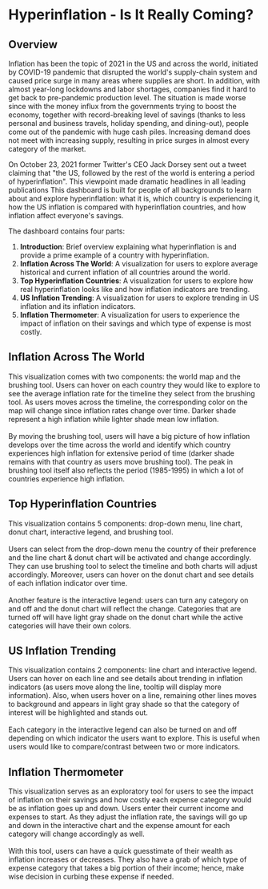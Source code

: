 <h1> Hyperinflation - Is It Really Coming?  </h1>
<h2>Overview</h2>
Inflation has been the topic of 2021 in the US and across the world, initiated by COVID-19 pandemic that
disrupted the world's supply-chain system and caused price surge in many areas where supplies are short. In addition,
with almost year-long lockdowns and labor shortages, companies find it hard to get back to pre-pandemic production level.
The situation is made worse since with the money influx from the governments trying to boost the economy, together with record-breaking
level of savings (thanks to less personal and business travels, holiday spending, and dining-out),
people come out of the pandemic with huge cash piles. Increasing demand does not meet with increasing supply,
resulting in price surges in almost every category of the market.

On October 23, 2021 former Twitter's CEO Jack Dorsey sent out a tweet claiming that "the US, followed by the rest of the world 
is entering a period of hyperinflation". This viewpoint made dramatic headlines in all leading publications This dashboard is built 
for people of all backgrounds to learn about and explore hyperinflation: what it is, which country is experiencing it, 
how the US inflation is compared with hyperinflation countries, and how inflation affect everyone's savings.

The dashboard contains four parts:
1. <b>Introduction</b>: Brief overview explaining what hyperinflation is and provide a prime example of a country with hyperinflation. 
2. <b>Inflation Across The World</b>: A visualization for users to explore average historical and current inflation of all countries around the world.
3. <b>Top Hyperinflation Countries</b>: A visualization for users to explore how real hyperinflation looks like and how inflation indicators are trending.
4. <b>US Inflation Trending</b>: A visualization for users to explore trending in US inflation and its inflation indicators.
5. <b>Inflation Thermometer</b>: A visualization for users to experience the impact of inflation on their savings and which type of expense is most costly.

<h2>Inflation Across The World</h2>
This visualization comes with two components: the world map and the brushing tool. Users can hover on each country they would like
to explore to see the average inflation rate for the timeline they select from the brushing tool. As users moves across the timeline,
the corresponding color on the map will change since inflation rates change over time. Darker shade represent a high inflation while
lighter shade mean low inflation.
<br />
<br />
By moving the brushing tool, users will have a big picture of how inflation develops over the time 
across the world and identify which country experiences high inflation for extensive period of time (darker shade remains with that country 
as users move brushing tool). The peak in brushing tool itself also reflects the period (1985-1995) in which a lot of countries experience
high inflation.

<h2>Top Hyperinflation Countries</h2>
This visualization contains 5 components: drop-down menu, line chart, donut chart, interactive legend, and brushing tool.
<br /><br />
Users can select from the drop-down menu the country of their preference and the line chart & donut chart will be activated and change
accordingly. They can use brushing tool to select the timeline and both charts  will adjust accordingly. Moreover, users can hover on
the donut chart and see details of each inflation indicator over time.
<br /><br />
Another feature is the interactive legend: users can turn any category on and off and the donut chart will reflect the change. 
Categories that are turned off will have light gray shade on the donut chart while the active categories will have their own colors.

<h2>US Inflation Trending</h2>
This visualization contains 2 components: line chart and interactive legend. Users can hover on each line and see details about
trending in inflation indicators (as users move along the line, tooltip will display more information). Also, when users hover
on a line, remaining other lines moves to background and appears in light gray shade so that the category of interest will be highlighted
and stands out.
<br /><br />
Each category in the interactive legend can also be turned on and off depending on which indicator the users want to explore.
This is useful when users would like to compare/contrast between two or more indicators.

<h2>Inflation Thermometer</h2>
This visualization serves as an exploratory tool for users to see the impact of inflation on their savings and how costly each
expense category would be as inflation goes up and down. Users enter their current income and expenses to start. As they adjust
the inflation rate, the savings will go up and down in the interactive chart and the expense amount for each category will change accordingly
as well.
<br /><br />
With this tool, users can have a quick guesstimate of their wealth as inflation increases or decreases. They also have a 
grab of which type of expense category that takes a big portion of their income; hence, make wise decision in curbing these expense if needed.